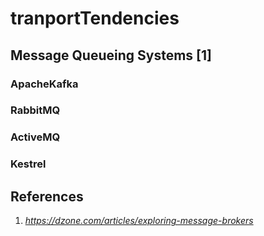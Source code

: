 # tranportTendencies


## Message Queueing Systems [1]
### ApacheKafka
### RabbitMQ
### ActiveMQ
### Kestrel

## References
1. _https://dzone.com/articles/exploring-message-brokers_
